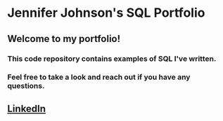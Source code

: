 # Jennifer Johnson's SQL Portfolio
## Welcome to my portfolio! 
### This code repository contains examples of SQL I've written. 
### Feel free to take a look and reach out if you have any questions.
## [LinkedIn](https://www.linkedin.com/in/jennifer-johnson-67602a11a/)
